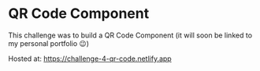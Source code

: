 # QR Code Component
This challenge was to build a QR Code Component (it will soon be linked to my personal portfolio 😉)

Hosted at: https://challenge-4-qr-code.netlify.app